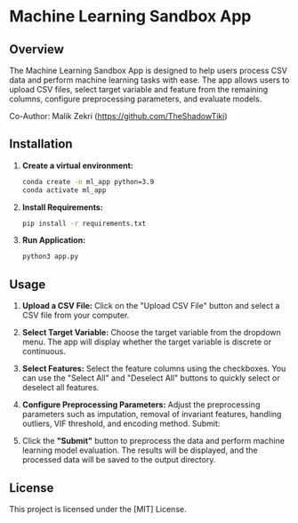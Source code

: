 # Machine Learning Sandbox App

## Overview
The Machine Learning Sandbox App is designed to help users process CSV data and perform machine learning tasks with ease. The app allows users to upload CSV files, select target variable and feature from the remaining columns, configure preprocessing parameters, and evaluate models.

Co-Author: Malik Zekri (https://github.com/TheShadowTiki)

## Installation

1. **Create a virtual environment:**
   ```sh
   conda create -n ml_app python=3.9
   conda activate ml_app

2. **Install Requirements:**
   ```sh
   pip install -r requirements.txt
3. **Run Application:**
   ```sh
   python3 app.py

## Usage
1. **Upload a CSV File:**
Click on the "Upload CSV File" button and select a CSV file from your computer.

2. **Select Target Variable:**
Choose the target variable from the dropdown menu. The app will display whether the target variable is discrete or continuous.

3. **Select Features:**
Select the feature columns using the checkboxes. You can use the "Select All" and "Deselect All" buttons to quickly select or deselect all features.

4. **Configure Preprocessing Parameters:**
Adjust the preprocessing parameters such as imputation, removal of invariant features, handling outliers, VIF threshold, and encoding method.
Submit:

5. Click the **"Submit"** button to preprocess the data and perform machine learning model evaluation. The results will be displayed, and the processed data will be saved to the output directory.

## License
This project is licensed under the [MIT] License.

